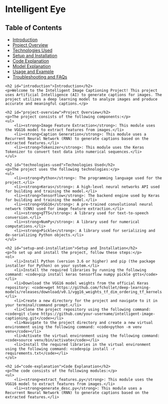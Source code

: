 <!DOCTYPE html>
<html>
<head>
	
</head>
<body>
	<h1>Intelligent Eye</h1>
	<h2>Table of Contents</h2>
	<ul>
		<li><a href="#introduction">Introduction</a></li>
		<li><a href="#project-overview">Project Overview</a></li>
		<li><a href="#technologies-used">Technologies Used</a></li>
		<li><a href="#setup-and-installation">Setup and Installation</a></li>
		<li><a href="#code-explanation">Code Explanation</a></li>
		<li><a href="#model-explanation">Model Explanation</a></li>
		<li><a href="#usage-and-example">Usage and Example</a></li>
		<li><a href="#troubleshooting-and-faqs">Troubleshooting and FAQs</a></li>
	</ul>
	
	<h2 id="introduction">Introduction</h2>
	<p>Welcome to the Intelligent Image Captioning Project! This project uses Artificial Intelligence (AI) to generate captions for images. The project utilizes a deep learning model to analyze images and produce accurate and meaningful captions.</p>
	
	<h2 id="project-overview">Project Overview</h2>
	<p>The project consists of the following components:</p>
	<ul>
		<li><strong>Image Feature Extraction</strong>: This module uses the VGG16 model to extract features from images.</li>
		<li><strong>Caption Generation</strong>: This module uses a Recurrent Neural Network (RNN) to generate captions based on the extracted features.</li>
		<li><strong>Tokenizer</strong>: This module uses the Keras Tokenizer to convert text data into numerical sequences.</li>
	</ul>
	
	<h2 id="technologies-used">Technologies Used</h2>
	<p>The project uses the following technologies:</p>
	<ul>
		<li><strong>Python</strong>: The programming language used for the project.</li>
		<li><strong>Keras</strong>: A high-level neural networks API used for building and training the model.</li>
		<li><strong>TensorFlow</strong>: The backend engine used by Keras for building and training the model.</li>
		<li><strong>VGG16</strong>: A pre-trained convolutional neural network (CNN) used for image feature extraction.</li>
		<li><strong>gTTS</strong>: A library used for text-to-speech conversion.</li>
		<li><strong>NumPy</strong>: A library used for numerical computations.</li>
		<li><strong>Pickle</strong>: A library used for serializing and de-serializing Python objects.</li>
	</ul>
	
	<h2 id="setup-and-installation">Setup and Installation</h2>
	<p>To set up and install the project, follow these steps:</p>
	<ol>
		<li>Install Python (version 3.6 or higher) and pip (the package installer for Python) on your system.</li>
		<li>Install the required libraries by running the following command: <code>pip install keras tensorflow numpy pickle gtts</code></li>
		<li>Download the VGG16 model weights from the official Keras repository: <code>wget https://github.com/fchollet/deep-learning-models/releases/download/v0.1/vgg16_weights_tf_dim_ordering_tf_kernels.h5</code></li>
		<li>Create a new directory for the project and navigate to it in your terminal/command prompt.</li>
		<li>Clone the project repository using the following command: <code>git clone https://github.com/your-username/intelligent-image-captioning.git</code></li>
		<li>Navigate to the project directory and create a new virtual environment using the following command: <code>python -m venv venv</code></li>
		<li>Activate the virtual environment using the following command: <code>source venv/bin/activate</code></li>
		<li>Install the required libraries in the virtual environment using the following command: <code>pip install -r requirements.txt</code></li>
	</ol>
	
	<h2 id="code-explanation">Code Explanation</h2>
	<p>The code consists of the following modules:</p>
	<ul>
		<li><strong>extract_features.py</strong>: This module uses the VGG16 model to extract features from images.</li>
		<li><strong>generate_desc.py</strong>: This module uses a Recurrent Neural Network (RNN) to generate captions based on the extracted features.</li>
	
